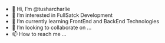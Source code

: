 - 👋 Hi, I’m @tusharcharlie
- 👀 I’m interested in FullSatck Development
- 🌱 I’m currently learning FrontEnd and BackEnd Technologies
- 💞️ I’m looking to collaborate on ...
- 📫 How to reach me ...

<!---
tusharcharlie/tusharcharlie is a ✨ special ✨ repository because its `README.md` (this file) appears on your GitHub profile.
You can click the Preview link to take a look at your changes.
--->
